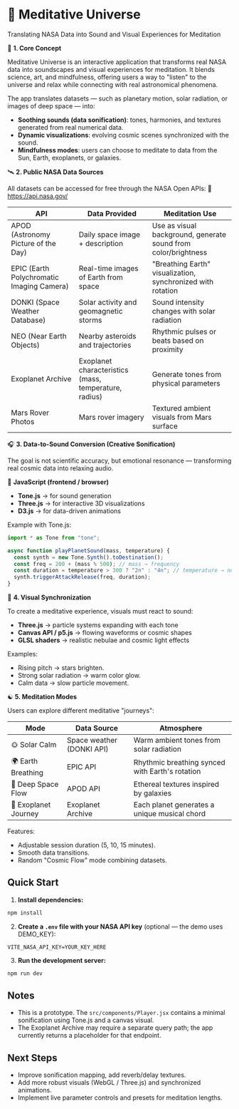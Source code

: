 # 🌌 Meditative Universe

Translating NASA Data into Sound and Visual Experiences for Meditation

🚀 **1. Core Concept**

Meditative Universe is an interactive application that transforms real NASA data into soundscapes and visual experiences for meditation.
It blends science, art, and mindfulness, offering users a way to "listen" to the universe and relax while connecting with real astronomical phenomena.

The app translates datasets — such as planetary motion, solar radiation, or images of deep space — into:

- **Soothing sounds (data sonification)**: tones, harmonies, and textures generated from real numerical data.
- **Dynamic visualizations**: evolving cosmic scenes synchronized with the sound.
- **Mindfulness modes**: users can choose to meditate to data from the Sun, Earth, exoplanets, or galaxies.

🛰️ **2. Public NASA Data Sources**

All datasets can be accessed for free through the NASA Open APIs:
🔗 https://api.nasa.gov/

| API | Data Provided | Meditation Use |
|-----|---------------|----------------|
| APOD (Astronomy Picture of the Day) | Daily space image + description | Use as visual background, generate sound from color/brightness |
| EPIC (Earth Polychromatic Imaging Camera) | Real-time images of Earth from space | "Breathing Earth" visualization, synchronized with rotation |
| DONKI (Space Weather Database) | Solar activity and geomagnetic storms | Sound intensity changes with solar radiation |
| NEO (Near Earth Objects) | Nearby asteroids and trajectories | Rhythmic pulses or beats based on proximity |
| Exoplanet Archive | Exoplanet characteristics (mass, temperature, radius) | Generate tones from physical parameters |
| Mars Rover Photos | Mars rover imagery | Textured ambient visuals from Mars surface |

🎧 **3. Data-to-Sound Conversion (Creative Sonification)**

The goal is not scientific accuracy, but emotional resonance — transforming real cosmic data into relaxing audio.

🔹 **JavaScript (frontend / browser)**

- **Tone.js** → for sound generation
- **Three.js** → for interactive 3D visualizations
- **D3.js** → for data-driven animations

Example with Tone.js:

```javascript
import * as Tone from "tone";

async function playPlanetSound(mass, temperature) {
  const synth = new Tone.Synth().toDestination();
  const freq = 200 + (mass % 500); // mass → frequency
  const duration = temperature > 300 ? "2n" : "4n"; // temperature → note length
  synth.triggerAttackRelease(freq, duration);
}
```

🎨 **4. Visual Synchronization**

To create a meditative experience, visuals must react to sound:

- **Three.js** → particle systems expanding with each tone
- **Canvas API / p5.js** → flowing waveforms or cosmic shapes
- **GLSL shaders** → realistic nebulae and cosmic light effects

Examples:
- Rising pitch → stars brighten.
- Strong solar radiation → warm color glow.
- Calm data → slow particle movement.

☯️ **5. Meditation Modes**

Users can explore different meditative "journeys":

| Mode | Data Source | Atmosphere |
|------|-------------|------------|
| 🌞 Solar Calm | Space weather (DONKI API) | Warm ambient tones from solar radiation |
| 🌍 Earth Breathing | EPIC API | Rhythmic breathing synced with Earth's rotation |
| 🌌 Deep Space Flow | APOD API | Ethereal textures inspired by galaxies |
| 🔭 Exoplanet Journey | Exoplanet Archive | Each planet generates a unique musical chord |

Features:
- Adjustable session duration (5, 10, 15 minutes).
- Smooth data transitions.
- Random "Cosmic Flow" mode combining datasets.

## Quick Start

1. **Install dependencies:**

```bash
npm install
```

2. **Create a `.env` file with your NASA API key** (optional — the demo uses DEMO_KEY):

```
VITE_NASA_API_KEY=YOUR_KEY_HERE
```

3. **Run the development server:**

```bash
npm run dev
```

## Notes

- This is a prototype. The `src/components/Player.jsx` contains a minimal sonification using Tone.js and a canvas visual.
- The Exoplanet Archive may require a separate query path; the app currently returns a placeholder for that endpoint.

## Next Steps

- Improve sonification mapping, add reverb/delay textures.
- Add more robust visuals (WebGL / Three.js) and synchronized animations.
- Implement live parameter controls and presets for meditation lengths.